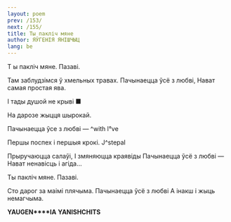 ```yaml
---
layout: poem
prev: /153/
next: /155/
title: Ты пакліч мяне 
author: ЯЎГЕНІЯ ЯНІШЧЫЦ
lang: be
---
```



 
Т  ы пакліч мяне. Пазаві.

Там заблудзімся ў хмельных травах. Пачынаецца ўсё з любві, Нават самая простая ява.

I тады душой не крыві ■

На дарозе жыцця шырокай.

Пачынаецца ўсе з любві —  ^with l°ve

Першы поспех і першыя крокі. J^stepаІ

Прыручаюцца салаўі, I змяняюцца краявіды Пачынаецца ўсё з любві — Нават ненавісць і агіда...

Ты пакліч мяне. Пазаві.

Сто дарог за маімі плячыма. Пачынаецца ўсё з любві А інакш і жыць немагчыма.

**YAUGEN****IA**  **YANISHCHITS**

  